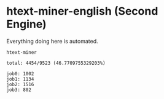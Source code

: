 # htext-miner-english (Second Engine)

Everything doing here is automated.

```
htext-miner

total: 4454/9523 (46.7709755329203%)

job0: 1002
job1: 1134
job2: 1516
job3: 802
```